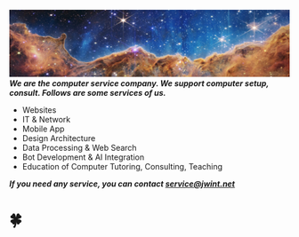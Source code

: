 
![top](./webb2.jpg)
***We are the computer service company. We support computer setup, consult. Follows are some services of us.***

- Websites
- IT & Network
- Mobile App
- Design Architecture
- Data Processing & Web Search
- Bot Development & AI Integration
- Education of Computer Tutoring, Consulting, Teaching


***If you need any service, you can contact [service@jwint.net](mailto://service@jwint.net)***



# 🍀
